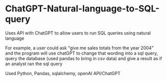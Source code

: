 # ChatGPT-Natural-language-to-SQL-query

Uses API with ChatGPT to allow users to run SQL queries using natural language

For example, a user could ask "give me sales totals from the year 2004" and the program will use chatGPT to change that wording into a sql query, query the database (used pandas to bring in csv data) and give a result as if an analyst ran the sql query

Used Python, Pandas, sqlalchemy, openAI API/ChatGPT
